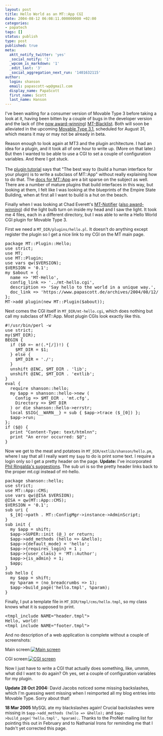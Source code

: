 ```yaml
---
layout: post
title: Hello World as an MT::App CGI
date: 2004-08-12 06:08:11.000000000 +02:00
categories:
- papatech
tags: []
status: publish
type: post
published: true
meta:
  aktt_notify_twitter: 'yes'
  _social_notify: '1'
  _wpcom_is_markdown: '1'
  _edit_last: '3'
  _social_aggregation_next_run: '1401632115'
author:
  login: shanson
  email: papascott-wp@gmail.com
  display_name: PapaScott
  first_name: Scott
  last_name: Hanson
---
```

<p>I've been waiting for a consumer version of Movable Type 3 before taking a look at it, having been bitten by a couple of bugs in the developer version and the lack of (the <a href="http://www.sixapart.com/log/2004/07/plug_in_to_mova.shtml">now award-winning</a>) <a href="http://www.jayallen.org/comment_spam/">MT-Blacklist</a>. Both will soon be alleviated in the upcoming <a href="http://www.movabletype.org/news/2004/07/movable_type_31_whats_new.shtml" title="Movable Type Publishing Platform: Movable Type 3.1: What's New">Movable Type 3.1</a>, scheduled for August 31, which means it may or may not be already in beta.</p>
<p>Reason enough to look again at MT3 and the plugin architecture. I had an idea for a plugin, and it took all of one hour to write up. (More on that later.) But then I wanted to be able to use a CGI to set a couple of configuration variables. And there I got stuck.<br />
<!--more--><br />
The <a href="http://www.movabletype.org/docs/plugin-tut.html#interface%20guidelines" title="Writing a plugin">plugin tutorial</a> says that "The best way to (build a human interface for your plugin) is to write a subclass of MT::App" without really explaining how to do that. The <a href="http://www.movabletype.org/docs/mtapi_mt_app.html" title="MT::App">docs for MT::App</a> are a bit sparse on the subject as well. There are a number of mature plugins that build interfaces in this way, but looking at them, I felt like I was looking at the blueprints of the Empire State Building, when at first all I want to build is a hut on the beach.</p>
<p>Finally when I was looking at Chad Everett's <a href="http://jayseae.cxliv.org/movable_type/notifier/" title="MT-Notifier" plugin for movable type>MT-Notifier</a> (<a href="http://www.sixapart.com/log/2004/07/plug_in_to_mova.shtml">also award-winning</a>) did the light bulb turn on inside my head and I saw the light. It took me 4 files, each in a different directory, but I was able to write a Hello World CGI plugin for Movable Type 3.</p>
<p>First we need a <code>MT_DIR/plugins/hello.pl</code>. It doesn't do anything except register the plugin so I get a nice link to my CGI on the MT main page.</p>
<pre>package MT::Plugin::Hello;
use strict;
use MT;
use MT::Plugin;
use vars qw($VERSION);
$VERSION = '0.1';
my $about = {
  name => 'MT-Hello',
  config_link => '../mt-hello.cgi',
  description => 'Say hello to the world in a unique way.',
  doc_link => 'https://www.papascott.de/archives/2004/08/12/hello-world-as-an-mtapp-cgi/'
}; 
MT->add_plugin(new MT::Plugin($about));</pre>
<p>Next comes the CGI itself in <code>MT_DIR/mt-hello.cgi</code>, which does nothing but call my subclass of MT::App. Most plugin CGIs look exactly like this.</p>
<pre>#!/usr/bin/perl -w
use strict;
my($MT_DIR);
BEGIN {
  if ($0 =~ m!(.*[/])!) {
    $MT_DIR = $1;
  } else {
    $MT_DIR = './';
  }
  unshift @INC, $MT_DIR . 'lib';
  unshift @INC, $MT_DIR . 'extlib';
}
eval {
  require shanson::hello;
  my $app = shanson::hello->new (
    Config => $MT_DIR . 'mt.cfg',
    Directory => $MT_DIR
  ) or die shanson::hello->errstr;
  local $SIG{__WARN__} = sub { $app->trace ($_[0]) };
  $app->run;
};
if ($@) {
  print "Content-Type: text/htmlnn";
  print "An error occurred: $@";
}</pre>
<p>Now we get to the meat and potatoes in <code>MT_DIR/extlib/shanson/hello.pm</code>, where I say that all I really want my <code>$app</code> to do is print some text. I require a login only so I get a pretty header on the page. <strong>Update:</strong> I've incorporated <a href="https://www.papascott.de/archives/2004/08/12/hello-world-as-an-mtapp-cgi/#comment-1501">Phil Ringalda's suggestions</a>. The sub uri is so the pretty header links back to the proper mt.cgi instead of mt-hello.</p>
<pre>package shanson::hello;
use strict;
use MT::App::CMS;
use vars qw(@ISA $VERSION);
@ISA = qw(MT::App::CMS);
$VERSION = '0.1';
sub uri {
  $_[0]->path . MT::ConfigMgr->instance->AdminScript;
}
sub init {
  my $app = shift;
  $app->SUPER::init (@_) or return;
  $app->add_methods (hello => &hello);
  $app->{default_mode} = 'hello';
  $app->{requires_login} = 1 ;
  $app->{user_class} = 'MT::Author';
  $app->{is_admin} = 1;
  $app;
}
sub hello {
  my $app = shift;
  my %param = (no_breadcrumbs => 1);
  $app->build_page('hello.tmpl', %param);
}</pre>
<p>Finally, I put a template file in <code>MT_DIR/tmpl/cms/hello.tmpl</code>, so my class knows what it is supposed to print.</p>
<pre>&lt;tmpl_include NAME="header.tmpl"&gt;
Hello, world!
&lt;tmpl_include NAME="footer.tmpl"&gt;</pre>
<p>And no description of a web application is complete without a couple of screenshots:</p>
<p>Main screen:<a href="https://www.papascott.de/wordpress/wp-content/uploads/2004/08/hello_main.gif"><img src="https://www.papascott.de/wordpress/wp-content/uploads/2004/08/hello_mainthumb.gif" alt="Main screen" border="0" /></a></p>
<p>CGI screen:<a href="https://www.papascott.de/wordpress/wp-content/uploads/2004/08/hello_cgi.gif"><img src="https://www.papascott.de/wordpress/wp-content/uploads/2004/08/hello_cgithumb.gif" alt="CGI screen" border="0" /></a></p>
<p>Now I just have to write a CGI that actually does something, like, ummm, what did I want to do again? Oh yes, set a couple of configuration variables for my plugin.</p>
<p><strong>Update 28 Oct 2004:</strong> David Jacobs noticed some missing backslashes, which I'm guessing went missing when I reimported all my blog entries into Movable Type. Sorry about that!</p>
<p><strong>18 Mar 2005</strong> MySQL ate my blackslashes again! Crucial backslashes were missing in <code>$app-&gt;add_methods (hello =&gt; &hello);</code> and <code>$app-&gt;build_page('hello.tmpl', %param);</code>. Thanks to the ProNet mailing list for pointing this out in February and to Nathanial Irons for reminding me that I hadn't yet corrected this page.</p>
